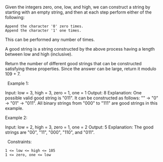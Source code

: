 Given the integers zero, one, low, and high, we can construct a string by starting with an empty string, and then at each step perform either of the following:


	Append the character '0' zero times.
	Append the character '1' one times.


This can be performed any number of times.

A good string is a string constructed by the above process having a length between low and high (inclusive).

Return the number of different good strings that can be constructed satisfying these properties. Since the answer can be large, return it modulo 109 + 7.

 
Example 1:

Input: low = 3, high = 3, zero = 1, one = 1
Output: 8
Explanation: 
One possible valid good string is "011". 
It can be constructed as follows: "" -> "0" -> "01" -> "011". 
All binary strings from "000" to "111" are good strings in this example.


Example 2:

Input: low = 2, high = 3, zero = 1, one = 2
Output: 5
Explanation: The good strings are "00", "11", "000", "110", and "011".


 
Constraints:


	1 <= low <= high <= 105
	1 <= zero, one <= low

